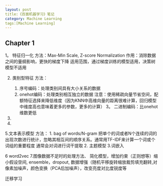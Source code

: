 ```yaml
---
layout: post
title:《百面机器学习》笔记
category: Machine Learning
tags:[Machine Learning]
---
```

## Chapter 1

1。  特征归一化
方法：Max-Min Scale, Z-score Normalization
作用：消除数据之间的量纲影响，更快的梯度下降
适用范围，通过梯度训练的模型适用，决策树模型不适用

2. 类别型特征
方法：
    1. 序号编码：处理类别间具有大小关系的数据
    2. onehot编码：处理类别相互独立的数据
    注意：使用稀疏向量节省空间，配额特征选择来降低维度（因为KNN中高维向量的距离很难计算，回归模型中维度高也意味着更多的参数，更多的计算）
    3。 二进制编码：比onehot维数更低

3.
4.
5.文本表示模型
方法：
    1. bag of words/N-gram 把单个的词或者N个连续的词的出现次数进行统计，忽略其相互间的顺序关系。通常用TF-IDF来计算一个词或个词组的重要程度
    通常会对词进行词干提取
    2. 主题模型
    3.词嵌入

6 word2vec
7.图像数据不足时的处理方法、
简化模型，增加约束（正则想等）缩小假设空间, ensemble，dropout,
数据增强（随机平移旋转缩放裁剪填充翻转,对像素加噪声，颜色变换（PCA后加噪声），改变亮度对比度锐度等

迁移学习
